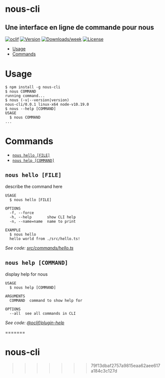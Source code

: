 # nous-cli

## Une interface en ligne de commande pour nous

[![oclif](https://img.shields.io/badge/cli-oclif-brightgreen.svg)](https://oclif.io)
[![Version](https://img.shields.io/npm/v/nous-cli.svg)](https://npmjs.org/package/nous-cli)
[![Downloads/week](https://img.shields.io/npm/dw/nous-cli.svg)](https://npmjs.org/package/nous-cli)
[![License](https://img.shields.io/npm/l/nous-cli.svg)](https://github.com/roqueando/nous-cli/blob/master/package.json)

<!-- toc -->
* [Usage](#usage)
* [Commands](#commands)
<!-- tocstop -->
# Usage
<!-- usage -->
```sh-session
$ npm install -g nous-cli
$ nous COMMAND
running command...
$ nous (-v|--version|version)
nous-cli/0.0.1 linux-x64 node-v10.19.0
$ nous --help [COMMAND]
USAGE
  $ nous COMMAND
...
```
<!-- usagestop -->
# Commands
<!-- commands -->
* [`nous hello [FILE]`](#nous-hello-file)
* [`nous help [COMMAND]`](#nous-help-command)

## `nous hello [FILE]`

describe the command here

```
USAGE
  $ nous hello [FILE]

OPTIONS
  -f, --force
  -h, --help       show CLI help
  -n, --name=name  name to print

EXAMPLE
  $ nous hello
  hello world from ./src/hello.ts!
```

_See code: [src/commands/hello.ts](https://github.com/roqueando/nous-cli/blob/v0.0.1/src/commands/hello.ts)_

## `nous help [COMMAND]`

display help for nous

```
USAGE
  $ nous help [COMMAND]

ARGUMENTS
  COMMAND  command to show help for

OPTIONS
  --all  see all commands in CLI
```

_See code: [@oclif/plugin-help](https://github.com/oclif/plugin-help/blob/v2.2.3/src/commands/help.ts)_
<!-- commandsstop -->
=======
# nous-cli
>>>>>>> 79f13dbaf2757a9815eaa62aee617a184c3c127d
